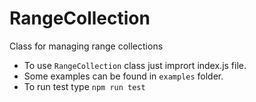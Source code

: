 # RangeCollection
Class for managing range collections

- To use `RangeCollection` class just imprort index.js file.
- Some examples can be found in `examples` folder.
- To run test type `npm run test`